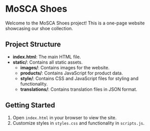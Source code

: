 # MoSCA Shoes

Welcome to the MoSCA Shoes project! This is a one-page website showcasing our shoe collection.

## Project Structure

- **index.html**: The main HTML file.
- **static/**: Contains all static assets.
  - **images/**: Contains images for the website.
  - **products/**: Contains JavaScript for product data.
  - **style/**: Contains CSS and JavaScript files for styling and functionality.
  - **translations/**: Contains translation files in JSON format.

## Getting Started

1. Open `index.html` in your browser to view the site.
2. Customize styles in `styles.css` and functionality in `scripts.js`.